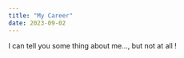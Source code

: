 ```yaml
---
title: "My Career"
date: 2023-09-02
---
```



I can tell you some thing about me..., but not at all !
